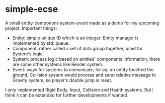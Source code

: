 # simple-ecse
A small entity-component-system-event made as a demo for my upcoming project.
Important things:
 - Entity: simple unique ID which is an integer. Entity manager is implemented by std::queue.
 - Component: rather called a set of data group together, used for System's logic.
 - System: process logic based on entities' components information, there are some other systems like Render system.
 - Event: ways for systems to comunicate, for eg. an entity touched the ground, Collision system would process and send relative message to Gravity system, so player's double jump is reset.
<p> I only implemented Rigid Body, Input, Collision and Health systems.
But I think it can be extended for further developments if wanted.

